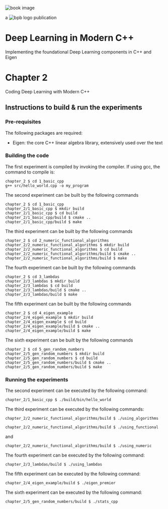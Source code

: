 ![book image](../../media/book-image.png)

a ![bpb logo](../../media/bpb.png) publication

# Deep Learning in Modern C++
Implementing the foundational Deep Learning components in C++ and Eigen

# Chapter 2
Coding Deep Learning with Modern C++

## Instructions to build & run the experiments

### Pre-requisites

The following packages are required:

- Eigen: the core C++ linear algebra library, extensively used over the text

### Building the code

The first experiment is compiled by invoking the compiler. If using gcc, the command to compile is:
```
chapter_2 $ cd 1_basic_cpp
g++ src/hello_world.cpp -o my_program
```

The second experiment can be built by the following commands
```
chapter_2 $ cd 1_basic_cpp
chapter_2/1_basic_cpp $ mkdir build
chapter_2/1_basic_cpp $ cd build
chapter_2/1_basic_cpp/build $ cmake ..
chapter_2/1_basic_cpp/build $ make
```

The third experiment can be built by the following commands
```
chapter_2 $ cd 2_numeric_functional_algorithms
chapter_2/2_numeric_functional_algorithms $ mkdir build
chapter_2/2_numeric_functional_algorithms $ cd build
chapter_2/2_numeric_functional_algorithms/build $ cmake ..
chapter_2/2_numeric_functional_algorithms/build $ make
```

The fourth experiment can be built by the following commands
```
chapter_2 $ cd 3_lambdas
chapter_2/3_lambdas $ mkdir build
chapter_2/3_lambdas $ cd build
chapter_2/3_lambdas/build $ cmake ..
chapter_2/3_lambdas/build $ make
```

The fifth experiment can be built by the following commands
```
chapter_2 $ cd 4_eigen_example
chapter_2/4_eigen_example $ mkdir build
chapter_2/4_eigen_example $ cd build
chapter_2/4_eigen_example/build $ cmake ..
chapter_2/4_eigen_example/build $ make
```

The sixth experiment can be built by the following commands
```
chapter_2 $ cd 5_gen_random_numbers
chapter_2/5_gen_random_numbers $ mkdir build
chapter_2/5_gen_random_numbers $ cd build
chapter_2/5_gen_random_numbers/build $ cmake ..
chapter_2/5_gen_random_numbers/build $ make
```

### Running the experiments

The second experiment can be executed by the following command:
```
chapter_2/1_basic_cpp $ ./build/bin/hello_world
```

The third experiment can be executed by the following commands:

```
chapter_2/2_numeric_functional_algorithms/build $ ./using_algorithms
```
```
chapter_2/2_numeric_functional_algorithms/build $ ./using_functional
```
and 
```
chapter_2/2_numeric_functional_algorithms/build $ ./using_numeric
```

The fourth experiment can be executed by the following command:

```
chapter_2/3_lambdas/build $ ./using_lambdas
```

The fifth experiment can be executed by the following command:

```
chapter_2/4_eigen_example/build $ ./eigen_premier
```

The sixth experiment can be executed by the following command:

```
chapter_2/5_gen_random_numbers/build $ ./stats_cpp
```